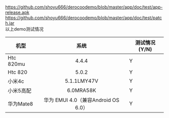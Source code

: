 <br>https://github.com/shoyu666/derocoodemo/blob/master/app/doc/test/app-release.apk
<br>https://github.com/shoyu666/derocoodemo/blob/master/app/doc/test/patch.jar
<br>以上demo测试情况

| 机型        | 系统           |测试情况(Y/N)|
| ------------- |:-------------:| -------------|
|Htc 820mu|4.4.4|Y|
|Htc 820|5.0.2|Y|
|小米4c|5.1.1LMY47V|Y|
|小米5高配|6.0MRA58K|Y|
|华为Mate8|华为 EMUI 4.0（兼容Android OS 6.0）|Y|

